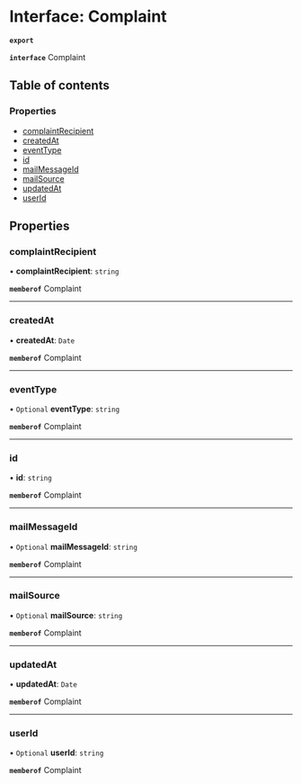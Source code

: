 # Interface: Complaint

**`export`**

**`interface`** Complaint

## Table of contents

### Properties

- [complaintRecipient](Complaint.md#complaintrecipient)
- [createdAt](Complaint.md#createdat)
- [eventType](Complaint.md#eventtype)
- [id](Complaint.md#id)
- [mailMessageId](Complaint.md#mailmessageid)
- [mailSource](Complaint.md#mailsource)
- [updatedAt](Complaint.md#updatedat)
- [userId](Complaint.md#userid)

## Properties

### <a id="complaintrecipient" name="complaintrecipient"></a> complaintRecipient

• **complaintRecipient**: `string`

**`memberof`** Complaint

___

### <a id="createdat" name="createdat"></a> createdAt

• **createdAt**: `Date`

**`memberof`** Complaint

___

### <a id="eventtype" name="eventtype"></a> eventType

• `Optional` **eventType**: `string`

**`memberof`** Complaint

___

### <a id="id" name="id"></a> id

• **id**: `string`

**`memberof`** Complaint

___

### <a id="mailmessageid" name="mailmessageid"></a> mailMessageId

• `Optional` **mailMessageId**: `string`

**`memberof`** Complaint

___

### <a id="mailsource" name="mailsource"></a> mailSource

• `Optional` **mailSource**: `string`

**`memberof`** Complaint

___

### <a id="updatedat" name="updatedat"></a> updatedAt

• **updatedAt**: `Date`

**`memberof`** Complaint

___

### <a id="userid" name="userid"></a> userId

• `Optional` **userId**: `string`

**`memberof`** Complaint
